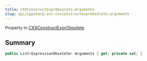 ```yaml
---
title: CXXConstructExprObsolete.Arguments
slug: api/cppsharp.ast.cxxconstructexprobsolete.arguments
---
```

Property in [CXXConstructExprObsolete](/api/cppsharp/ast/cxxconstructexprobsolete)

## Summary



```csharp
public List<ExpressionObsolete> Arguments { get; private set; }
```

